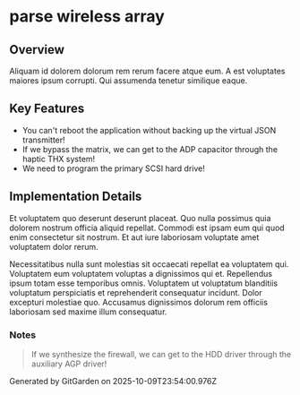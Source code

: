 # parse wireless array

## Overview
Aliquam id dolorem dolorum rem rerum facere atque eum. A est voluptates maiores ipsum corrupti. Qui assumenda tenetur similique eaque.

## Key Features
- You can't reboot the application without backing up the virtual JSON transmitter!
- If we bypass the matrix, we can get to the ADP capacitor through the haptic THX system!
- We need to program the primary SCSI hard drive!

## Implementation Details
Et voluptatem quo deserunt deserunt placeat. Quo nulla possimus quia dolorem nostrum officia aliquid repellat. Commodi est ipsam eum qui quod enim consectetur sit nostrum. Et aut iure laboriosam voluptate amet voluptatem dolor rerum.
 Necessitatibus nulla sunt molestias sit occaecati repellat ea voluptatem qui. Voluptatem eum voluptatem voluptas a dignissimos qui et. Repellendus ipsum totam esse temporibus omnis. Voluptatem ut voluptatum blanditiis voluptatum perspiciatis et reprehenderit consequatur incidunt. Dolor excepturi molestiae quo. Accusamus dignissimos dolorum rem officiis laboriosam sed maxime illum consequatur.

### Notes
> If we synthesize the firewall, we can get to the HDD driver through the auxiliary AGP driver!

Generated by GitGarden on 2025-10-09T23:54:00.976Z